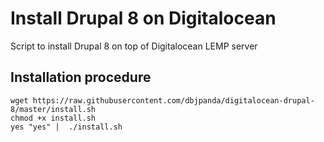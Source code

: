 # Install Drupal 8 on Digitalocean
Script to install Drupal 8 on top of Digitalocean LEMP server

Installation procedure
----------------------
```
wget https://raw.githubusercontent.com/dbjpanda/digitalocean-drupal-8/master/install.sh
chmod +x install.sh
yes "yes" |  ./install.sh
```